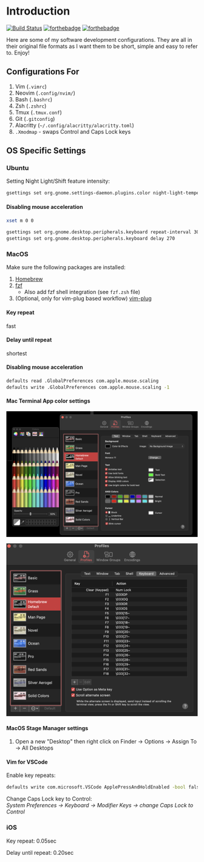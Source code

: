 # Introduction

[![Build Status](https://travis-ci.org/tzhenghao/dotfiles.svg?branch=master)](https://travis-ci.org/tzhenghao/dotfiles)
[![forthebadge](http://forthebadge.com/images/badges/built-with-love.svg)](http://forthebadge.com)
[![forthebadge](http://forthebadge.com/images/badges/powered-by-electricity.svg)](http://forthebadge.com)

Here are some of my software development configurations.
They are all in their original file formats as I want them to be short, simple and easy to refer to. Enjoy!

## Configurations For

1. Vim (`.vimrc`)
2. Neovim (`.config/nvim/`)
3. Bash (`.bashrc`)
4. Zsh (`.zshrc`)
5. Tmux (`.tmux.conf`)
6. Git (`.gitconfig`)
7. Alacritty (`~/.config/alacritty/alacritty.toml`)
8. `.Xmodmap` - swaps Control and Caps Lock keys

## OS Specific Settings

### Ubuntu

Setting Night Light/Shift feature intensity:

```bash
gsettings set org.gnome.settings-daemon.plugins.color night-light-temperature 5000
```

#### Disabling mouse acceleration

```bash
xset m 0 0
```

```bash
gsettings set org.gnome.desktop.peripherals.keyboard repeat-interval 30
gsettings set org.gnome.desktop.peripherals.keyboard delay 270
```

### MacOS

Make sure the following packages are installed:

1. [Homebrew](https://brew.sh)
2. [fzf](https://github.com/junegunn/fzf)
    - Also add fzf shell integration (see `fzf.zsh` file)
3. (Optional, only for vim-plug based workflow) [vim-plug](https://github.com/junegunn/vim-plug)

#### Key repeat

fast

#### Delay until repeat

shortest

#### Disabling mouse acceleration

```bash
defaults read .GlobalPreferences com.apple.mouse.scaling
defaults write .GlobalPreferences com.apple.mouse.scaling -1
```

#### Mac Terminal App color settings

![Mac Terminal App color settings](images/mac-terminal-app-color-settings.png)

![Mac Terminal App keyboard settings](images/mac-terminal-app-keyboard-settings.png)

#### MacOS Stage Manager settings

1. Open a new "Desktop" then right click on Finder -> Options -> Assign To -> All Desktops

#### Vim for VSCode

Enable key repeats:

```bash
defaults write com.microsoft.VSCode ApplePressAndHoldEnabled -bool false
```

Change Caps Lock key to Control: \
*System Preferences -> Keyboard -> Modifier Keys -> change Caps Lock to Control*

### iOS

Key repeat: 0.05sec

Delay until repeat: 0.20sec
